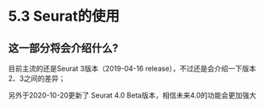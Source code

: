 # 5.3 Seurat的使用

## 这一部分将会介绍什么?

目前主流的还是Seurat 3版本（2019-04-16 release），不过还是会介绍一下版本2、3之间的差异；

另外于2020-10-20更新了 Seurat 4.0 Beta版本，相信未来4.0的功能会更加强大






